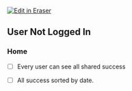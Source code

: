 <p><a target="_blank" href="https://app.eraser.io/workspace/lMRCxUklhIqILSmD8Ijy" id="edit-in-eraser-github-link"><img alt="Edit in Eraser" src="https://firebasestorage.googleapis.com/v0/b/second-petal-295822.appspot.com/o/images%2Fgithub%2FOpen%20in%20Eraser.svg?alt=media&amp;token=968381c8-a7e7-472a-8ed6-4a6626da5501"></a></p>

## User Not Logged In
### Home
- [ ] Every user can see all shared success
- [ ] All success sorted by date.









<!--- Eraser file: https://app.eraser.io/workspace/lMRCxUklhIqILSmD8Ijy --->